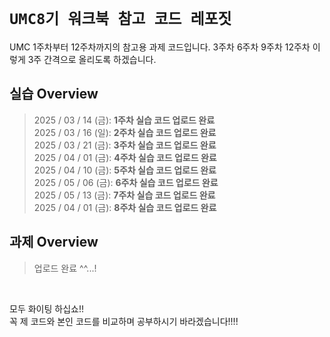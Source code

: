 # ``UMC8기 워크북 참고 코드 레포짓``

UMC 1주차부터 12주차까지의 참고용 과제 코드입니다. 
3주차 6주차 9주차 12주차 이렇게 3주 간격으로 올리도록 하겠습니다.

## 실습 Overview
> 2025 / 03 / 14 (금): __1주차 실습 코드 업로드 완료__ <br>
> 2025 / 03 / 16 (일): __2주차 실습 코드 업로드 완료__ <br>
> 2025 / 03 / 21 (금): __3주차 실습 코드 업로드 완료__ <br>
> 2025 / 04 / 01 (금): __4주차 실습 코드 업로드 완료__ <br>
> 2025 / 04 / 10 (금): __5주차 실습 코드 업로드 완료__ <br>
> 2025 / 05 / 06 (금): __6주차 실습 코드 업로드 완료__ <br>
> 2025 / 05 / 13 (금): __7주차 실습 코드 업로드 완료__ <br>
> 2025 / 04 / 01 (금): __8주차 실습 코드 업로드 완료__ 

## 과제 Overview
> 업로드 완료 ^^...!


<br>

모두 화이팅 하십쇼!! <br>
꼭 제 코드와 본인 코드를 비교하며 공부하시기 바라겠습니다!!!!